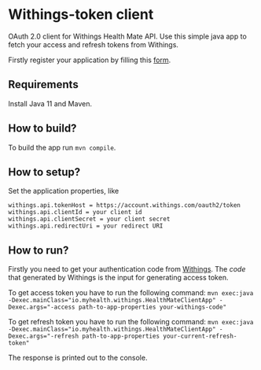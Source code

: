 # Withings-token client
OAuth 2.0 client for Withings Health Mate API.
Use this simple java app to fetch your access and refresh tokens from Withings.

Firstly register your application by filling this [form](https://account.withings.com/partner/dashboard_oauth2).

## Requirements
Install Java 11 and Maven.

## How to build?
To build the app run ``mvn compile``.

## How to setup?
Set the application properties, like
```
withings.api.tokenHost = https://account.withings.com/oauth2/token
withings.api.clientId = your client id
withings.api.clientSecret = your client secret
withings.api.redirectUri = your redirect URI
```

## How to run?
Firstly you need to get your authentication code from [Withings](https://developer.withings.com/oauth2/#tag/OAuth-2.0%2Fpaths%2Fhttps%3A~1~1account.withings.com~1oauth2_user~1authorize2%3Fresponse_type%3Dcode%5B...%5D%2Fget).
The _code_ that generated by Withings is the input for generating access token.

To get access token you have to run the following command:
``mvn exec:java -Dexec.mainClass="io.myhealth.withings.HealthMateClientApp" -Dexec.args="-access path-to-app-properties your-withings-code"``

To get refresh token you have to run the following command:
``mvn exec:java -Dexec.mainClass="io.myhealth.withings.HealthMateClientApp" -Dexec.args="-refresh path-to-app-properties your-current-refresh-token"``

The response is printed out to the console.
